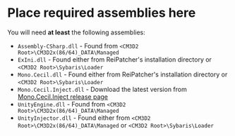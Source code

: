 # Place required assemblies here

You will need **at least** the following assemblies:

* `Assembly-CSharp.dll` - Found from `<CM3D2 Root>\CM3D2x(86/64)_DATA\Managed`
* `ExIni.dll` - Found either from ReiPatcher's installation directory or `<CM3D2 Root>\Sybaris\Loader`
* `Mono.Cecil.dll` - Found either from ReiPatcher's installation directory or `<CM3D2 Root>\Sybaris\Loader`
* `Mono.Cecil.Inject.dll` - Download the latest version from [Mono.Cecil.Inject release page](https://github.com/denikson/Mono.Cecil.Inject/releases)
* `UnityEngine.dll` - Found from `<CM3D2 Root>\CM3D2x(86/64)_DATA\Managed`
* `UnityInjector.dll` - Found either from `<CM3D2 Root>\CM3D2x(86/64)_DATA\Managed` or `<CM3D2 Root>\Sybaris\Loader`

